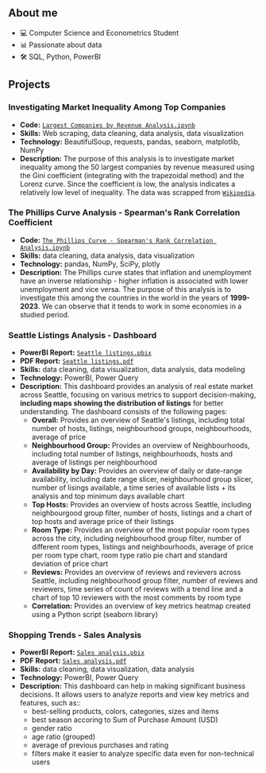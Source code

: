 ## About me
- 💻 Computer Science and Econometrics Student
- 📊 Passionate about data
- 🛠️ SQL, Python, PowerBI
## Projects
### Investigating Market Inequality Among Top Companies
- **Code:** [`Largest Companies by Revenue Analysis.ipynb`](https://github.com/pjurus/Portfolio/blob/main/Projects/Python/Largest%20Companies%20by%20Revenue%20Analysis.ipynb)
- **Skills:** Web scraping, data cleaning, data analysis, data visualization
- **Technology:** BeautifulSoup, requests, pandas, seaborn, matplotlib, NumPy
- **Description:** The purpose of this analysis is to investigate market inequality among the 50 largest companies by revenue measured using the Gini coefficient (integrating with the trapezoidal method) and the Lorenz curve. Since the coefficient is low, the analysis indicates a relatively low level of inequality. The data was scrapped from [`Wikipedia`](https://en.wikipedia.org/wiki/List_of_largest_companies_by_revenue).
### The Phillips Curve Analysis - Spearman's Rank Correlation Coefficient
- **Code:** [`The Phillips Curve - Spearman's Rank Correlation Analysis.ipynb`](https://github.com/pjurus/Portfolio/blob/main/Projects/Python/The%20Phillips%20Curve%20-%20Spearman's%20Rank%20Correlation%20Analysis.ipynb)
- **Skills:** data cleaning, data analysis, data visualization
- **Technology:** pandas, NumPy, SciPy, plotly
- **Description:** The Phillips curve states that inflation and unemployment have an inverse relationship - higher inflation is associated with lower unemployment and vice versa. The purpose of this analysis is to investigate this among the countries in the world in the years of **1999-2023**. We can observe that it tends to work in some economies in a studied period.
### Seattle Listings Analysis - Dashboard
- **PowerBI Report:** [`Seattle listings.pbix`](https://github.com/pjurus/Portfolio/blob/main/Projects/PowerBI/Seattle%20listings%20analysis/Seattle%20listings.pbix)
- **PDF Report:** [`Seattle listings.pdf`](https://github.com/pjurus/Portfolio/blob/main/Projects/PowerBI/Seattle%20listings%20analysis/Seattle%20listings.pdf)
- **Skills:** data cleaning, data visualization, data analysis, data modeling
- **Technology:** PowerBI, Power Query
- **Description:** This dashboard provides an analysis of real estate market across Seattle, focusing on various metrics to support decision-making, **including maps showing the distribution of listings** for better understanding. The dashboard consists of the following pages:
  - **Overall:** Provides an overview of Seattle's listings, including total number of hosts, listings, neighbourhood groups, neighbourhoods, average of price
  - **Neighbourhood Group:** Provides an overview of Neighbourhoods, including total number of listings, neighbourhoods, hosts and average of listings per neighbourhood
  - **Availability by Day:** Provides an overview of daily or date-range availability, including date range slicer, neighbourhood group slicer, number of lisings available, a time series of available lists + its analysis and top minimum days available chart
  - **Top Hosts:** Provides an overview of hosts across Seattle, including neighbourgood group filter, number of hosts, listings and a chart of top hosts and average price of their listings
  - **Room Type:** Provides an overview of the most popular room types across the city, including neighbourhood group filter, number of different room types, listings and neighbourhoods, average of price per room type chart, room type ratio pie chart and standard deviation of price chart
  - **Reviews:** Provides an overview of reviews and revievers across Seattle, including neighbourhood group filter, number of reviews and reviewers, time series of count of reviews with a trend line and a chart of top 10 reviewers with the most comments by room type
  - **Correlation:** Provides an overview of key metrics heatmap created using a Python script (seaborn library)
### Shopping Trends - Sales Analysis
- **PowerBI Report:** [`Sales analysis.pbix`](https://github.com/pjurus/Portfolio/blob/main/Projects/PowerBI/Shopping%20trends%20analysis/Sales%20analysis.pbix)
- **PDF Report:** [`Sales analysis.pdf`](https://github.com/pjurus/Portfolio/blob/main/Projects/PowerBI/Shopping%20trends%20analysis/Sales%20analysis.pdf)
- **Skills:** data cleaning, data visualization, data analysis
- **Technology:** PowerBI, Power Query
- **Description:** This dashboard can help in making significant business decisions. It allows users to analyze reports and view key metrics and features, such as::
  - best-selling products, colors, categories, sizes and items
  - best season accoring to Sum of Purchase Amount (USD)
  - gender ratio
  - age ratio (grouped)
  - average of previous purchases and rating
  - filters make it easier to analyze specific data even for non-technical users 
  



